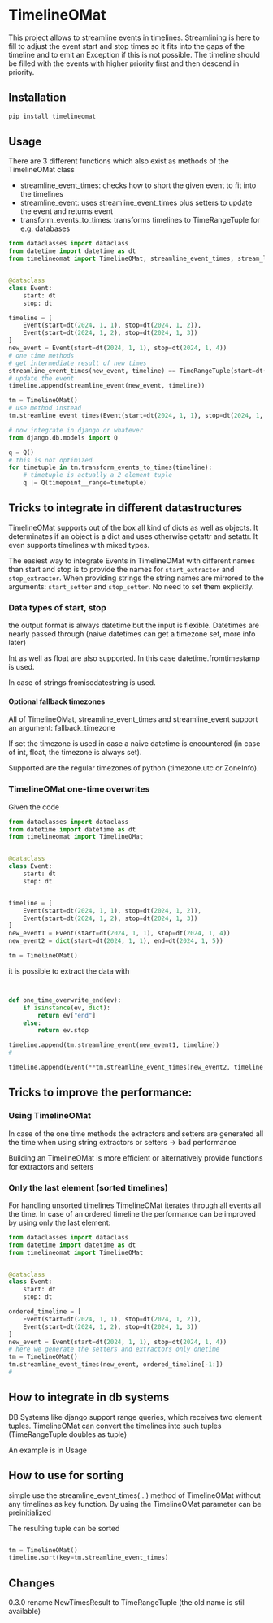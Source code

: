# TimelineOMat

This project allows to streamline events in timelines.
Streamlining is here to fill to adjust the event start and stop times so it fits into the gaps of the timeline and to emit an Exception if this is not possible.
The timeline should be filled with the events with higher priority first and then descend in priority.


## Installation
``` sh
pip install timelineomat
```

## Usage

There are 3 different functions which also exist as methods of the TimelineOMat class

- streamline_event_times: checks how to short the given event to fit into the timelines
- streamline_event: uses streamline_event_times plus setters to update the event and returns event
- transform_events_to_times: transforms timelines to TimeRangeTuple for e.g. databases


``` python
from dataclasses import dataclass
from datetime import datetime as dt
from timelineomat import TimelineOMat, streamline_event_times, stream_line_event, TimeRangeTuple


@dataclass
class Event:
    start: dt
    stop: dt

timeline = [
    Event(start=dt(2024, 1, 1), stop=dt(2024, 1, 2)),
    Event(start=dt(2024, 1, 2), stop=dt(2024, 1, 3))
]
new_event = Event(start=dt(2024, 1, 1), stop=dt(2024, 1, 4))
# one time methods
# get intermediate result of new times
streamline_event_times(new_event, timeline) == TimeRangeTuple(start=dt(2024, 1, 3), stop=dt(2024, 1, 4))
# update the event
timeline.append(streamline_event(new_event, timeline))

tm = TimelineOMat()
# use method instead
tm.streamline_event_times(Event(start=dt(2024, 1, 1), stop=dt(2024, 1, )), timeline) == TimeRangeTuple(start=dt(2024, 1, 4), stop=dt(2024, 1, 5))

# now integrate in django or whatever
from django.db.models import Q

q = Q()
# this is not optimized
for timetuple in tm.transform_events_to_times(timeline):
    # timetuple is actually a 2 element tuple
    q |= Q(timepoint__range=timetuple)

```


## Tricks to integrate in different datastructures

TimelineOMat supports out of the box all kind of dicts as well as objects. It determinates
if an object is a dict and uses otherwise getattr and setattr. It even supports timelines with mixed types.

The easiest way to integrate Events in TimelineOMat with different names than start and stop is to provide
the names for `start_extractor` and `stop_extractor`.
When providing strings the string names are mirrored to the arguments:
`start_setter` and `stop_setter`. No need to set them explicitly.

### Data types of start, stop

the output format is always datetime but the input is flexible. Datetimes are nearly passed through
(naive datetimes can get a timezone set, more info later)

Int as well as float are also supported. In this case datetime.fromtimestamp is used.

In case of strings fromisodatestring is used.

#### Optional fallback timezones

All of TimelineOMat, streamline_event_times and streamline_event support an argument:
fallback_timezone

If set the timezone is used in case a naive datetime is encountered (in case of int, float, the timezone is always set).

Supported are the regular timezones of python (timezone.utc or ZoneInfo).

### TimelineOMat one-time overwrites


Given the code


``` python
from dataclasses import dataclass
from datetime import datetime as dt
from timelineomat import TimelineOMat


@dataclass
class Event:
    start: dt
    stop: dt


timeline = [
    Event(start=dt(2024, 1, 1), stop=dt(2024, 1, 2)),
    Event(start=dt(2024, 1, 2), stop=dt(2024, 1, 3))
]
new_event1 = Event(start=dt(2024, 1, 1), stop=dt(2024, 1, 4))
new_event2 = dict(start=dt(2024, 1, 1), end=dt(2024, 1, 5))

tm = TimelineOMat()
```

it is possible to extract the data with

``` python


def one_time_overwrite_end(ev):
    if isinstance(ev, dict):
        return ev["end"]
    else:
        return ev.stop

timeline.append(tm.streamline_event(new_event1, timeline))
#

timeline.append(Event(**tm.streamline_event_times(new_event2, timeline, stop_extractor=one_time_overwrite_end)._asdict()))
```




## Tricks to improve the performance:

### Using TimelineOMat
 In case of the one time methods the extractors and setters are generated all the time when using string extractors or setters -> bad performance

Building an TimelineOMat is more efficient or alternatively provide functions for extractors and setters

### Only the last element (sorted timelines)

For handling unsorted timelines TimelineOMat iterates through all events all the time.
In case of an ordered timeline the performance can be improved by using only the last element:


``` python
from dataclasses import dataclass
from datetime import datetime as dt
from timelineomat import TimelineOMat


@dataclass
class Event:
    start: dt
    stop: dt

ordered_timeline = [
    Event(start=dt(2024, 1, 1), stop=dt(2024, 1, 2)),
    Event(start=dt(2024, 1, 2), stop=dt(2024, 1, 3))
]
new_event = Event(start=dt(2024, 1, 1), stop=dt(2024, 1, 4))
# here we generate the setters and extractors only onetime
tm = TimelineOMat()
tm.streamline_event_times(new_event, ordered_timeline[-1:])
#

```


## How to integrate in db systems

DB Systems like django support range queries, which receives two element tuples. TimelineOMat can convert the timelines into such tuples (TimeRangeTuple doubles as tuple)

An example is in Usage


## How to use for sorting

simple use the streamline_event_times(...) method of TimelineOMat without any timelines as key function. By using the TimelineOMat parameter can be preinitialized

The resulting tuple can be sorted


``` python

tm = TimelineOMat()
timeline.sort(key=tm.streamline_event_times)

```

## Changes

0.3.0 rename NewTimesResult to TimeRangeTuple (the old name is still available)
